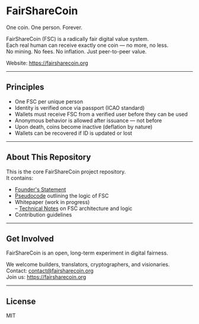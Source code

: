 # FairShareCoin

One coin. One person. Forever.

FairShareCoin (FSC) is a radically fair digital value system.  
Each real human can receive exactly one coin — no more, no less.  
No mining. No fees. No inflation. Just peer-to-peer value.

Website: https://fairsharecoin.org

---

## Principles

- One FSC per unique person  
- Identity is verified once via passport (ICAO standard)  
- Wallets must receive FSC from a verified user before they can be used  
- Anonymous behavior is allowed after issuance — not before  
- Upon death, coins become inactive (deflation by nature)  
- Wallets can be recovered if ID is updated or lost  

---

## About This Repository

This is the core FairShareCoin project repository.  
It contains:

- [Founder's Statement](./FOUNDERS.md)
- [Pseudocode](./pseudocode.md) outlining the logic of FSC  
- Whitepaper (work in progress)  
– [Technical Notes](./TECHNICAL.md) on FSC architecture and logic
- Contribution guidelines

---

## Get Involved

FairShareCoin is an open, long-term experiment in digital fairness.

We welcome builders, translators, cryptographers, and visionaries.  
Contact: contact@fairsharecoin.org  
Join us: https://fairsharecoin.org

---

## License

MIT
